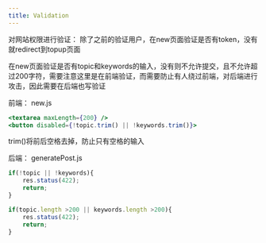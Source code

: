 ```yaml
---
title: Validation
---
```


对网站权限进行验证：
除了之前的验证用户，在new页面验证是否有token，没有就redirect到topup页面

在new页面验证是否有topic和keywords的输入，没有则不允许提交，且不允许超过200字符，需要注意这里是在前端验证，而需要防止有人绕过前端，对后端进行攻击，因此需要在后端也写验证

前端：
new.js
```jsx
<textarea maxLength={200} />
<button disabled={!topic.trim() || !keywords.trim()}>
```
trim()将前后空格去掉，防止只有空格的输入

后端：
generatePost.js
```js
if(!topic || !keywords){
	res.status(422);
	return;
}

if(topic.length >200 || keywords.length >200){
	res.status(422);
	return;
}
```
